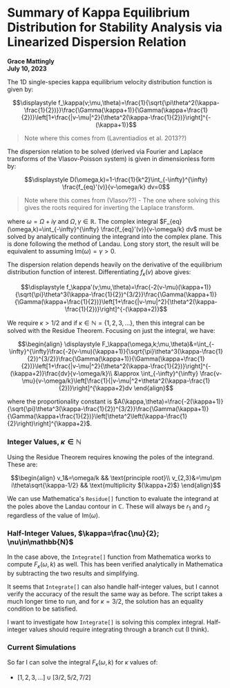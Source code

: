 # Summary of Kappa Equilibrium Distribution for Stability Analysis via Linearized Dispersion Relation
**Grace Mattingly**  
**July 10, 2023**

The 1D single-species kappa equilibrium velocity distribution function is given by:

$$\displaystyle f_\kappa(v;\mu,\theta)=\frac{1}{\sqrt{\pi\theta^2(\kappa-\frac{1}{2})}}\frac{\Gamma(\kappa+1)}{\Gamma(\kappa+\frac{1}{2})}\left[1+\frac{|v-\mu|^2}{\theta^2(\kappa-\frac{1}{2})}\right]^{-(\kappa+1)}$$

> Note where this comes from (Lavrentiadios et al. 2013??)

The dispersion relation to be solved (derived via Fourier and Laplace transforms of the Vlasov-Poisson system) is given in dimensionless form by:

$$\displaystyle D(\omega,k)=1-\frac{1}{k^2}\int_{-\infty}^{\infty} \frac{f_{eq}'(v)}{v-\omega/k} dv=0$$

> Note where this comes from (Vlasov??) - The one where solving this gives the roots required for inverting the Laplace transform.

where $\omega=\Omega+i\gamma$ and $\Omega,\gamma\in\mathbb{R}$. The complex integral $F_{eq}(\omega,k)=\int_{-\infty}^{\infty} \frac{f_{eq}'(v)}{v-\omega/k} dv$ must be solved by analytically continuing the integrand into the complex plane. This is done following the method of Landau. Long story stort, the result will be equivalent to assuming $\text{Im}(\omega)=\gamma>0$.

The dispersion relation depends heavily on the derivative of the equilibrium distribution function of interest. Differentiating $f_\kappa(v)$ above gives:

$$\displaystyle f_\kappa'(v;\mu,\theta)=\frac{-2(v-\mu)(\kappa+1)}{\sqrt{\pi}\theta^3(\kappa-\frac{1}{2})^{3/2}}\frac{\Gamma(\kappa+1)}{\Gamma(\kappa+\frac{1}{2})}\left[1+\frac{|v-\mu|^2}{\theta^2(\kappa-\frac{1}{2})}\right]^{-(\kappa+2)}$$

We require $\kappa>1/2$ and if $\kappa\in\mathbb{N}=\{1,2,3,\dots \}$, then this integral can be solved with the Residue Theorem. Focusing on just the integral, we have:

$$\begin{align}
\displaystyle F_\kappa(\omega,k;\mu,\theta)&=\int_{-\infty}^{\infty}\frac{-2(v-\mu)(\kappa+1)}{\sqrt{\pi}\theta^3(\kappa-\frac{1}{2})^{3/2}}\frac{\Gamma(\kappa+1)}{\Gamma(\kappa+\frac{1}{2})}\left[1+\frac{|v-\mu|^2}{\theta^2(\kappa-\frac{1}{2})}\right]^{-(\kappa+2)}\frac{dv}{v-\omega/k}\\
&\approx \int_{-\infty}^{\infty} \frac{v-\mu}{v-\omega/k}\left[\frac{1}{|v-\mu|^2+\theta^2(\kappa-\frac{1}{2})}\right]^{\kappa+2}dv
\end{align}$$

where the proportionality constant is $A(\kappa,\theta)=\frac{-2(\kappa+1)}{\sqrt{\pi}\theta^3(\kappa-\frac{1}{2})^{3/2}}\frac{\Gamma(\kappa+1)}{\Gamma(\kappa+\frac{1}{2})}\left[\theta^2\left(\kappa-\frac{1}{2}\right)\right]^{\kappa+2}$.

### Integer Values, $\kappa\in\mathbb{N}$
Using the Residue Theorem requires knowing the poles of the integrand. These are:

$$\begin{align}
v_1&=\omega/k && \text{principle root}\\
v_{2,3}&=\mu\pm i\theta\sqrt{\kappa-1/2} && \text{multiplicity $(\kappa+2)$}
\end{align}$$

We can use Mathematica's `Residue[]` function to evaluate the integrand at the poles above the Landau contour in $\mathbb{C}$. These will always be $r_1$ and $r_2$ regardless of the value of $\text{Im}(\omega)$.

### Half-Integer Values, $\kappa=\frac{\nu}{2}; \nu\in\mathbb{N}$
In the case above, the `Integrate[]` function from Mathematica works to compute $F_\kappa(\omega,k)$ as well. This has been verified analytically in Mathematica by subtracting the two results and simplifying.

It seems that `Integrate[]` can also handle half-integer values, but I cannot verify the accuracy of the result the same way as before. The script takes a much longer time to run, and for $\kappa=3/2$, the solution has an equality condition to be satisfied. 

I want to investigate how `Integrate[]` is solving this complex integral. Half-integer values should require integrating through a branch cut (I think).

### Current Simulations
So far I can solve the integral $F_\kappa(\omega,k)$ for $\kappa$ values of:

- $[1,2,3,...]\cup[3/2,5/2,7/2]$
